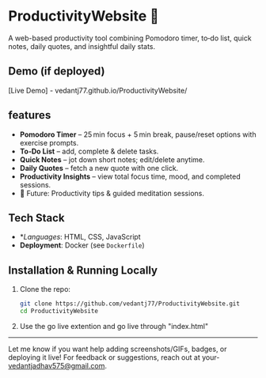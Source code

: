 # ProductivityWebsite 🚀

A web-based productivity tool combining Pomodoro timer, to‑do list, quick notes, daily quotes, and insightful daily stats.

## Demo (if deployed)

[Live Demo] - vedantj77.github.io/ProductivityWebsite/

## features

- **Pomodoro Timer** – 25 min focus + 5 min break, pause/reset options with exercise prompts.
- **To‑Do List** – add, complete & delete tasks.
- **Quick Notes** – jot down short notes; edit/delete anytime.
- **Daily Quotes** – fetch a new quote with one click.
- **Productivity Insights** – view total focus time, mood, and completed sessions.
- 🔧 Future: Productivity tips & guided meditation sessions.

## Tech Stack

- **Languages*: HTML, CSS, JavaScript
- **Deployment**: Docker (see `Dockerfile`)


## Installation & Running Locally

1. Clone the repo:
   ```bash
   git clone https://github.com/vedantj77/ProductivityWebsite.git
   cd ProductivityWebsite

2. Use the go live extention and go live through "index.html"




---

Let me know if you want help adding screenshots/GIFs, badges, or deploying it live!
For feedback or suggestions, reach out at your- vedantjadhav575@gmail.com.

